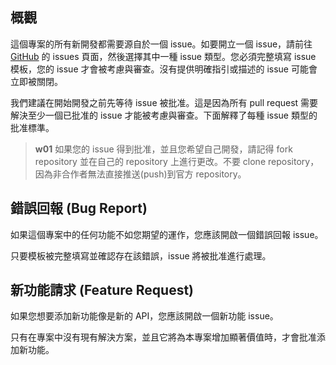 ## 概觀

這個專案的所有新開發都需要源自於一個 issue。如要開立一個 issue，請前往 [GitHub](https://github.com/tpe-doit/Taipei-City-Dashboard/issues/new/choose) 的 issues 頁面，然後選擇其中一種 issue 類型。您必須完整填寫 issue 模板，您的 issue 才會被考慮與審查。沒有提供明確指引或描述的 issue 可能會立即被關閉。

我們建議在開始開發之前先等待 issue 被批准。這是因為所有 pull request 需要解決至少一個已批准的 issue 才能被考慮與審查。下面解釋了每種 issue 類型的批准標準。

> **w01**
> 如果您的 issue 得到批准，並且您希望自己開發，請記得 fork repository 並在自己的 repository 上進行更改。不要 clone repository，因為非合作者無法直接推送(push)到官方 repository。

## 錯誤回報 (Bug Report)

如果這個專案中的任何功能不如您期望的運作，您應該開啟一個錯誤回報 issue。

只要模板被完整填寫並確認存在該錯誤，issue 將被批准進行處理。

## 新功能請求 (Feature Request)

如果您想要添加新功能像是新的 API，您應該開啟一個新功能 issue。

只有在專案中沒有現有解決方案，並且它將為本專案增加顯著價值時，才會批准添加新功能。
